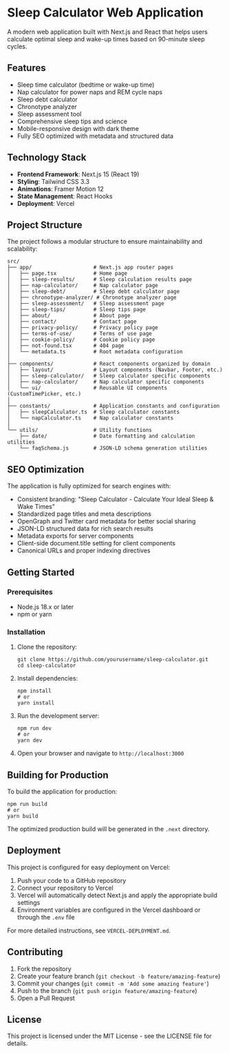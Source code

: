 # Sleep Calculator Web Application

A modern web application built with Next.js and React that helps users calculate optimal sleep and wake-up times based on 90-minute sleep cycles.

## Features

- Sleep time calculator (bedtime or wake-up time)
- Nap calculator for power naps and REM cycle naps
- Sleep debt calculator
- Chronotype analyzer
- Sleep assessment tool
- Comprehensive sleep tips and science
- Mobile-responsive design with dark theme
- Fully SEO optimized with metadata and structured data

## Technology Stack

- **Frontend Framework**: Next.js 15 (React 19)
- **Styling**: Tailwind CSS 3.3
- **Animations**: Framer Motion 12
- **State Management**: React Hooks
- **Deployment**: Vercel

## Project Structure

The project follows a modular structure to ensure maintainability and scalability:

```
src/
├── app/                    # Next.js app router pages
│   ├── page.tsx            # Home page
│   ├── sleep-results/      # Sleep calculation results page
│   ├── nap-calculator/     # Nap calculator page
│   ├── sleep-debt/         # Sleep debt calculator page
│   ├── chronotype-analyzer/ # Chronotype analyzer page  
│   ├── sleep-assessment/   # Sleep assessment page
│   ├── sleep-tips/         # Sleep tips page
│   ├── about/              # About page
│   ├── contact/            # Contact page
│   ├── privacy-policy/     # Privacy policy page
│   ├── terms-of-use/       # Terms of use page
│   ├── cookie-policy/      # Cookie policy page
│   ├── not-found.tsx       # 404 page
│   └── metadata.ts         # Root metadata configuration
│
├── components/             # React components organized by domain
│   ├── layout/             # Layout components (Navbar, Footer, etc.)
│   ├── sleep-calculator/   # Sleep calculator specific components
│   ├── nap-calculator/     # Nap calculator specific components
│   └── ui/                 # Reusable UI components (CustomTimePicker, etc.)
│
├── constants/              # Application constants and configuration
│   ├── sleepCalculator.ts  # Sleep calculator constants
│   └── napCalculator.ts    # Nap calculator constants
│
└── utils/                  # Utility functions
    ├── date/               # Date formatting and calculation utilities
    └── faqSchema.js        # JSON-LD schema generation utilities
```

## SEO Optimization

The application is fully optimized for search engines with:

- Consistent branding: "Sleep Calculator - Calculate Your Ideal Sleep & Wake Times"
- Standardized page titles and meta descriptions
- OpenGraph and Twitter card metadata for better social sharing
- JSON-LD structured data for rich search results
- Metadata exports for server components
- Client-side document.title setting for client components
- Canonical URLs and proper indexing directives

## Getting Started

### Prerequisites

- Node.js 18.x or later
- npm or yarn

### Installation

1. Clone the repository:
   ```
   git clone https://github.com/yourusername/sleep-calculator.git
   cd sleep-calculator
   ```

2. Install dependencies:
   ```
   npm install
   # or
   yarn install
   ```

3. Run the development server:
   ```
   npm run dev
   # or
   yarn dev
   ```

4. Open your browser and navigate to `http://localhost:3000`

## Building for Production

To build the application for production:

```
npm run build
# or
yarn build
```

The optimized production build will be generated in the `.next` directory.

## Deployment

This project is configured for easy deployment on Vercel:

1. Push your code to a GitHub repository
2. Connect your repository to Vercel
3. Vercel will automatically detect Next.js and apply the appropriate build settings
4. Environment variables are configured in the Vercel dashboard or through the `.env` file

For more detailed instructions, see `VERCEL-DEPLOYMENT.md`.

## Contributing

1. Fork the repository
2. Create your feature branch (`git checkout -b feature/amazing-feature`)
3. Commit your changes (`git commit -m 'Add some amazing feature'`)
4. Push to the branch (`git push origin feature/amazing-feature`)
5. Open a Pull Request

## License

This project is licensed under the MIT License - see the LICENSE file for details.